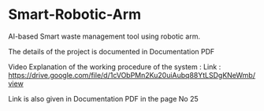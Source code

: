 # Smart-Robotic-Arm
AI-based Smart  waste management tool using robotic arm.

The details of the project is documented in Documentation PDF

Video Explanation of the working procedure of the system :
Link : https://drive.google.com/file/d/1cVObPMn2Ku20uiAubq88YtLSDgKNeWmb/view

Link is also given in Documentation PDF in the page No 25
